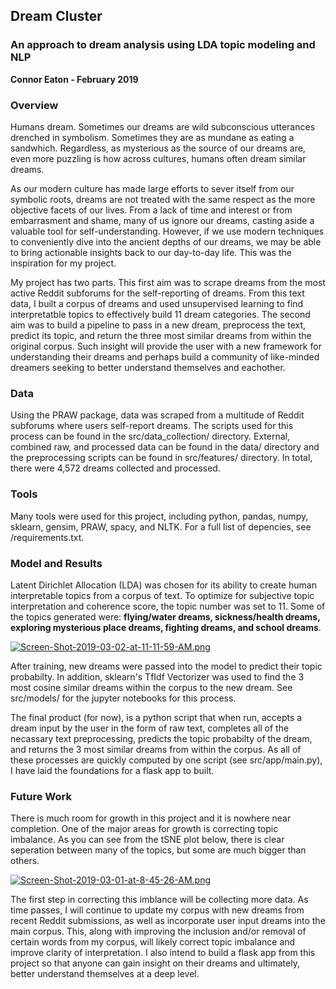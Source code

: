 ## Dream Cluster
### An approach to dream analysis using LDA topic modeling and NLP
**Connor Eaton - February 2019**

### Overview

Humans dream. Sometimes our dreams are wild subconscious utterances drenched in symbolism. Sometimes they are as mundane as eating a sandwhich. Regardless, as mysterious as the source of our dreams are, even more puzzling is how across cultures, humans often dream similar dreams. 

As our modern culture has made large efforts to sever itself from our symbolic roots, dreams are not treated with the same respect as the more objective facets of our lives. From a lack of time and interest or from embarrasment and shame, many of us ignore our dreams, casting aside a valuable tool for self-understanding. However, if we use modern techniques to conveniently dive into the ancient depths of our dreams, we may be able to bring actionable insights back to our day-to-day life. This was the inspiration for my project.

My project has two parts. This first aim was to scrape dreams from the most active Reddit subforums for the self-reporting of dreams. From this text data, I built a corpus of dreams and used unsupervised learning to find interpretatble topics to effectively build 11 dream categories. The second aim was to build a pipeline to pass in a new dream, preprocess the text, predict its topic, and return the three most similar dreams from within the original corpus. Such insight will provide the user with a new framework for understanding their dreams and perhaps build a community of like-minded dreamers seeking to better understand themselves and eachother.

### Data

Using the PRAW package, data was scraped from a multitude of Reddit subforums where users self-report dreams. The scripts used for this process can be found in the src/data_collection/ directory. External, combined raw, and processed data can be found in the data/ directory and the preprocessing scripts can be found in src/features/ directory. In total, there were 4,572 dreams collected and processed.

### Tools

Many tools were used for this project, including python, pandas, numpy, sklearn, gensim, PRAW, spacy, and NLTK. For a full list of depencies, see /requirements.txt.

### Model and Results

Latent Dirichlet Allocation (LDA) was chosen for its ability to create human interpretable topics from a corpus of text. To optimize for subjective topic interpretation and coherence score, the topic number was set to 11. Some of the topics generated were: **flying/water dreams, sickness/health dreams, exploring mysterious place dreams, fighting dreams, and school dreams**. 

[![Screen-Shot-2019-03-02-at-11-11-59-AM.png](https://i.postimg.cc/6Qq6MNgJ/Screen-Shot-2019-03-02-at-11-11-59-AM.png)](https://postimg.cc/XZM0vtnQ)

After training, new dreams were passed into the model to predict their topic probabilty. In addition, sklearn's TfIdf Vectorizer was used to find the 3 most cosine similar dreams within the corpus to the new dream. See src/models/ for the jupyter notebooks for this process. 

The final product (for now), is a python script that when run, accepts a dream input by the user in the form of raw text, completes all of the necassary text preprocessing, predicts the topic probabilty of the dream, and returns the 3 most similar dreams from within the corpus. As all of these processes are quickly computed by one script (see src/app/main.py), I have laid the foundations for a flask app to built. 

### Future Work

There is much room for growth in this project and it is nowhere near completion. One of the major areas for growth is correcting topic imbalance. As you can see from the tSNE plot below, there is clear seperation between many of the topics, but some are much bigger than others.

[![Screen-Shot-2019-03-01-at-8-45-26-AM.png](https://i.postimg.cc/yNtQ2FQ6/Screen-Shot-2019-03-01-at-8-45-26-AM.png)](https://postimg.cc/06G0wJ1h)

The first step in correcting this imblance will be collecting more data. As time passes, I will continue to update my corpus with new dreams from recent Reddit submissions, as well as incorporate user input dreams into the main corpus. This, along with improving the inclusion and/or removal of certain words from my corpus, will likely correct topic imbalance and improve clarity of interpretation. I also intend to build a flask app from this project so that anyone can gain insight on their dreams and ultimately, better understand themselves at a deep level.
